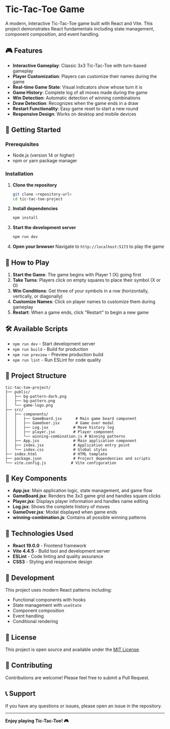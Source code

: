 # Tic-Tac-Toe Game

A modern, interactive Tic-Tac-Toe game built with React and Vite. This project demonstrates React fundamentals including state management, component composition, and event handling.

## 🎮 Features

- **Interactive Gameplay**: Classic 3x3 Tic-Tac-Toe with turn-based gameplay
- **Player Customization**: Players can customize their names during the game
- **Real-time Game State**: Visual indicators show whose turn it is
- **Game History**: Complete log of all moves made during the game
- **Win Detection**: Automatic detection of winning combinations
- **Draw Detection**: Recognizes when the game ends in a draw
- **Restart Functionality**: Easy game reset to start a new round
- **Responsive Design**: Works on desktop and mobile devices

## 🚀 Getting Started

### Prerequisites

- Node.js (version 14 or higher)
- npm or yarn package manager

### Installation

1. **Clone the repository**
   ```bash
   git clone <repository-url>
   cd tic-tac-toe-project
   ```

2. **Install dependencies**
   ```bash
   npm install
   ```

3. **Start the development server**
   ```bash
   npm run dev
   ```

4. **Open your browser**
   Navigate to `http://localhost:5173` to play the game

## 🎯 How to Play

1. **Start the Game**: The game begins with Player 1 (X) going first
2. **Take Turns**: Players click on empty squares to place their symbol (X or O)
3. **Win Conditions**: Get three of your symbols in a row (horizontally, vertically, or diagonally)
4. **Customize Names**: Click on player names to customize them during gameplay
5. **Restart**: When a game ends, click "Restart" to begin a new game

## 🛠️ Available Scripts

- `npm run dev` - Start development server
- `npm run build` - Build for production
- `npm run preview` - Preview production build
- `npm run lint` - Run ESLint for code quality

## 📁 Project Structure

```
tic-tac-toe-project/
├── public/
│   ├── bg-pattern-dark.png
│   ├── bg-pattern.png
│   └── game-logo.png
├── src/
│   ├── components/
│   │   ├── GameBoard.jsx      # Main game board component
│   │   ├── GameOver.jsx       # Game over modal
│   │   ├── Log.jsx           # Move history log
│   │   ├── player.jsx        # Player component
│   │   └── winning-combination.js # Winning patterns
│   ├── App.jsx               # Main application component
│   ├── index.jsx             # Application entry point
│   └── index.css             # Global styles
├── index.html                # HTML template
├── package.json              # Project dependencies and scripts
└── vite.config.js           # Vite configuration
```

## 🧩 Key Components

- **App.jsx**: Main application logic, state management, and game flow
- **GameBoard.jsx**: Renders the 3x3 game grid and handles square clicks
- **Player.jsx**: Displays player information and handles name editing
- **Log.jsx**: Shows the complete history of moves
- **GameOver.jsx**: Modal displayed when game ends
- **winning-combination.js**: Contains all possible winning patterns

## 🎨 Technologies Used

- **React 19.0.0** - Frontend framework
- **Vite 4.4.5** - Build tool and development server
- **ESLint** - Code linting and quality assurance
- **CSS3** - Styling and responsive design

## 🔧 Development

This project uses modern React patterns including:
- Functional components with hooks
- State management with `useState`
- Component composition
- Event handling
- Conditional rendering

## 📝 License

This project is open source and available under the [MIT License](LICENSE).

## 🤝 Contributing

Contributions are welcome! Please feel free to submit a Pull Request.

## 📞 Support

If you have any questions or issues, please open an issue in the repository.

---

**Enjoy playing Tic-Tac-Toe! 🎮**
